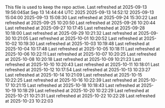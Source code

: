 This file is used to keep the repo active.
Last refreshed at 2025-09-13 19:56:04Sat Sep 13 14:44:44 UTC 2025
2025-09-13 14:52:12
2025-09-13 15:04:00
2025-09-13 15:08:30
Last refreshed at 2025-09-24 15:30:22
Last refreshed at 2025-09-25 10:20:50
Last refreshed at 2025-09-26 10:20:44
Last refreshed at 2025-09-27 10:17:45
Last refreshed at 2025-09-28 10:18:00
Last refreshed at 2025-09-29 10:21:32
Last refreshed at 2025-09-30 10:21:05
Last refreshed at 2025-10-01 10:20:52
Last refreshed at 2025-10-02 10:19:30
Last refreshed at 2025-10-03 10:19:48
Last refreshed at 2025-10-04 10:17:48
Last refreshed at 2025-10-05 10:18:11
Last refreshed at 2025-10-06 10:22:11
Last refreshed at 2025-10-07 10:20:25
Last refreshed at 2025-10-08 10:20:18
Last refreshed at 2025-10-09 10:21:23
Last refreshed at 2025-10-10 10:20:43
Last refreshed at 2025-10-11 10:18:01
Last refreshed at 2025-10-12 10:17:54
Last refreshed at 2025-10-13 10:23:27
Last refreshed at 2025-10-14 10:21:09
Last refreshed at 2025-10-15 10:22:25
Last refreshed at 2025-10-16 10:22:39
Last refreshed at 2025-10-17 10:21:15
Last refreshed at 2025-10-18 10:18:43
Last refreshed at 2025-10-19 10:18:29
Last refreshed at 2025-10-20 10:22:29
Last refreshed at 2025-10-21 10:21:31
Last refreshed at 2025-10-22 10:22:28
Last refreshed at 2025-10-23 10:22:03
